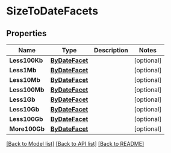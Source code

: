 # SizeToDateFacets

## Properties

Name | Type | Description | Notes
------------ | ------------- | ------------- | -------------
**Less100Kb** | [**ByDateFacet**](by_date_facet.md) |  | [optional] 
**Less1Mb** | [**ByDateFacet**](by_date_facet.md) |  | [optional] 
**Less10Mb** | [**ByDateFacet**](by_date_facet.md) |  | [optional] 
**Less100Mb** | [**ByDateFacet**](by_date_facet.md) |  | [optional] 
**Less1Gb** | [**ByDateFacet**](by_date_facet.md) |  | [optional] 
**Less10Gb** | [**ByDateFacet**](by_date_facet.md) |  | [optional] 
**Less100Gb** | [**ByDateFacet**](by_date_facet.md) |  | [optional] 
**More100Gb** | [**ByDateFacet**](by_date_facet.md) |  | [optional] 

[[Back to Model list]](../README.md#documentation-for-models) [[Back to API list]](../README.md#documentation-for-api-endpoints) [[Back to README]](../README.md)


